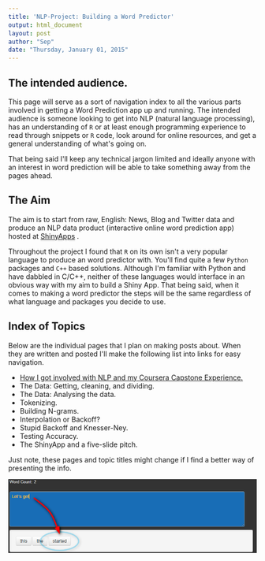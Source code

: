 ```yaml
---
title: 'NLP-Project: Building a Word Predictor'
output: html_document
layout: post
author: "Sep"
date: "Thursday, January 01, 2015"
---
```




## The intended audience.

This page will serve as a sort of navigation index to all the various parts involved in getting a Word Prediction app up and running. The intended audience is someone looking to get into NLP (natural language processing), has an understanding of `R` or at least enough programming experience to read through snippets or `R` code, look around for online resources, and get a general understanding of what's going on.

That being said I'll keep any technical jargon limited and ideally anyone with an interest in word prediction will be able to take something away from the pages ahead.


## The Aim

The aim is to start from raw, English: News, Blog and Twitter data and produce an NLP data product (interactive online word prediction app) hosted at [ShinyApps](http://www.shinyapps.io/) . 

Throughout the project I found that `R` on its own isn't a very popular language to produce an word predictor with. You'll find quite a few `Python` packages and `C++` based solutions. Although I'm familiar with Python and have dabbled in C/C++, neither of these languages would interface in an obvious way with my aim to build a Shiny App. That being said, when it comes to making a word predictor the steps will be the same regardless of what language and packages you decide to use.


## Index of Topics

Below are the individual pages that I plan on making posts about. When they are written and posted I'll make the following list into links for easy navigation. 

- [How I got involved with NLP and my Coursera Capstone Experience.](http://sepanda.com/2015/01/01/NLP_2_PersonalExperience/)
- The Data: Getting, cleaning, and dividing.
- The Data: Analysing the data.
- Tokenizing.
- Building N-grams.
- Interpolation or Backoff? 
- Stupid Backoff and Knesser-Ney.
- Testing Accuracy.
- The ShinyApp and a five-slide pitch.

Just note, these pages and topic titles might change if I find a better way of presenting the info.


<img src="/assets/pictures/NLP_Project2014/LetsGetStarted.png" alt="LetsGetStarted" style="width: 720px;"/>
